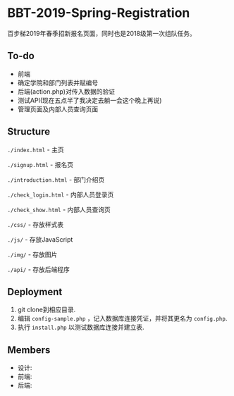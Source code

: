 # BBT-2019-Spring-Registration
百步梯2019年春季招新报名页面，同时也是2018级第一次组队任务。

## To-do
* 前端
* 确定学院和部门列表并赋编号
* 后端(action.php)对传入数据的验证
* 测试API(现在五点半了我决定去躺一会这个晚上再说)
* 管理页面及内部人员查询页面

## Structure
`./index.html` - 主页

`./signup.html` - 报名页

`./introduction.html` - 部门介绍页

`./check_login.html` - 内部人员登录页

`./check_show.html` - 内部人员查询页 

`./css/` - 存放样式表

`./js/` - 存放JavaScript

`./img/` - 存放图片

`./api/` - 存放后端程序

## Deployment
1. git clone到相应目录.
2. 编辑 `config-sample.php` ，记入数据库连接凭证，并将其更名为 `config.php`.
3. 执行 `install.php` 以测试数据库连接并建立表.

## Members
* 设计:
* 前端:
* 后端:
